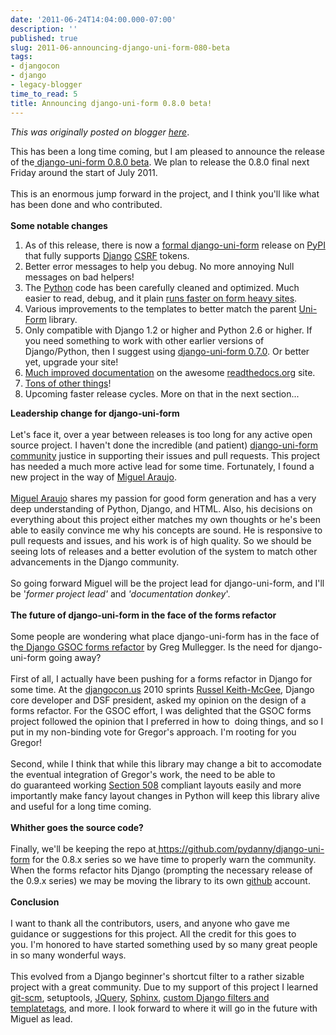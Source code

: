 ```yaml
---
date: '2011-06-24T14:04:00.000-07:00'
description: ''
published: true
slug: 2011-06-announcing-django-uni-form-080-beta
tags:
- djangocon
- django
- legacy-blogger
time_to_read: 5
title: Announcing django-uni-form 0.8.0 beta!
---
```


*This was originally posted on blogger [here](https://pydanny.blogspot.com/2011/06/announcing-django-uni-form-080-beta.html)*.

This has been a long time coming, but I am pleased to announce the release of the<a href="http://pypi.python.org/pypi/django-uni-form/0.8.0-beta"> django-uni-form 0.8.0 beta</a>. We plan to release the 0.8.0 final next Friday around the start of July 2011.<br /><br />This is an enormous jump forward in the project, and I think you'll like what has been done and who contributed.<br /><br /><b>Some notable changes</b><br /><ol><li>As of this release, there is now a <a href="http://pypi.python.org/pypi/django-uni-form/0.8.0-beta">formal django-uni-form</a> release on <a href="http://pypi.python.org/pypi">PyPI</a> that fully supports <a href="http://djangoproject.com/">Django</a> <a href="https://docs.djangoproject.com/en/1.3/ref/contrib/csrf/">CSRF</a> tokens.</li><li>Better error messages to help you debug. No more annoying Null messages on bad helpers!</li><li>The <a href="http://python.org/">Python</a> code has been carefully cleaned and optimized. Much easier to read, debug, and it plain <a href="http://django-uni-form.readthedocs.org/en/latest/faq.html#how-fast-is-django-uni-form">runs faster on form heavy sites</a>.</li><li>Various improvements to the templates to better match the parent <a href="http://sprawsm.com/uni-form/">Uni-Form</a> library.</li><li>Only compatible with Django 1.2 or higher and Python 2.6 or higher. If you need something to work with other earlier versions of Django/Python, then I suggest using <a href="http://pypi.python.org/pypi/django-uni-form/0.7.0">django-uni-form 0.7.0</a>. Or better yet, upgrade your site!</li><li><a href="http://django-uni-form.readthedocs.org/en/latest">Much improved documentation</a> on the awesome <a href="http://readthedocs.org/">readthedocs.org</a> site.</li><li><a href="http://django-uni-form.readthedocs.org/en/latest/changelog.html#id1">Tons of other things</a>!</li><li>Upcoming faster release cycles. More on that in the next section...</li></ol><b>Leadership change for django-uni-form</b><br /><br />Let's face it, over a year between releases&nbsp;is too long for any active open source project. I haven't done the incredible (and patient) <a href="https://github.com/pydanny/django-uni-form/watchers">django-uni-form community</a> justice in supporting their issues and pull requests. This project has needed a much more active lead for some time. Fortunately, I found a new project in the way of <a href="http://tothinkornottothink.com/aboutme/">Miguel Araujo</a>.<br /><br /><a href="http://twitter.com/maraujop">Miguel Araujo</a> shares my passion for good form generation and has a very deep understanding of Python, Django, and HTML. Also, his decisions on everything about this project either matches my own thoughts or he's been able to easily convince me why his concepts are sound. He is responsive to pull requests and issues, and his work is of high quality. So we should be seeing lots of releases and a better evolution of the system to match other advancements in the Django community.<br /><br />So going forward Miguel will be the project lead for django-uni-form, and I'll be '<i>former&nbsp;project lead' </i>and<i>&nbsp;'documentation donkey</i>'.<br /><br /><b>The future of django-uni-form in the face of the forms refactor</b><br /><br />Some people are wondering what place django-uni-form has in the face of th<a href="http://www.blogger.com/"><span id="goog_1002167097"></span>e Django GSOC forms refactor<span id="goog_1002167098"></span></a> by Greg Mullegger. Is the need for django-uni-form going away?<br /><br />First of all, I actually have been pushing for a forms refactor in Django for some time. At the <a href="http://djangocon.us/">djangocon.us</a>&nbsp;2010 sprints <a href="http://cecinestpasun.com/">Russel Keith-McGee</a>, Django core developer and DSF president,&nbsp;asked my opinion on the design of a forms refactor. For the GSOC effort, I was delighted that the GSOC forms project followed the opinion that I preferred in how to &nbsp;doing things, and so I put in my non-binding vote for Gregor's approach. I'm rooting for you Gregor!<br /><br />Second, while I think that while this library may change a bit to accomodate the eventual integration of Gregor's work, the need to be able to do&nbsp;guaranteed&nbsp;working <a href="http://django-uni-form.readthedocs.org/en/latest/concepts.html#section-508">Section 508</a> compliant layouts easily and more importantly make fancy layout changes in Python will keep this library alive and useful for a long time coming.<br /><br /><b>Whither goes the source code?</b><br /><br />Finally, we'll be keeping the repo at<a href="https://github.com/pydanny/django-uni-form"> https://github.com/pydanny/django-uni-form</a> for the 0.8.x series so we have time to properly warn the community. When the forms refactor hits Django (prompting the necessary release of the 0.9.x series) we may be moving the library to its own <a href="http://github.com/">github</a> account.<br /><br /><b>Conclusion</b><br /><br />I want to thank all the contributors, users, and anyone who gave me guidance or suggestions for this project. All the credit for this goes to you.&nbsp;I'm honored to have started something used by so many great people in so many wonderful ways.<br /><br />This evolved from a Django beginner's shortcut filter to a rather sizable project with a great community. Due to my support of this project I learned <a href="http://git-scm.com/">git-scm</a>, setuptools, <a href="http://jquery.com/">JQuery</a>, <a href="http://sphinx.pocoo.org/">Sphinx</a>, <a href="https://docs.djangoproject.com/en/1.3/howto/custom-template-tags/">custom Django filters and templatetags</a>, and more. I look forward to where it will go in the future with Miguel as lead.